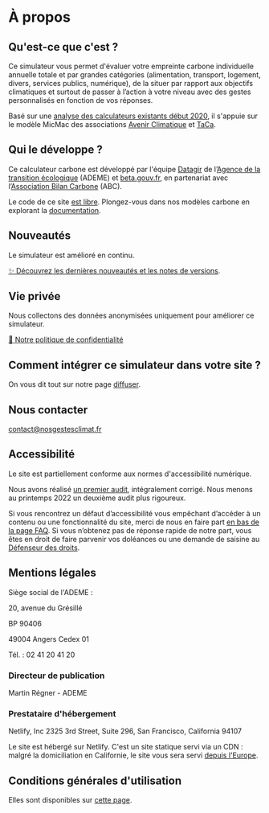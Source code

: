# À propos

## Qu'est-ce que c'est ?

Ce simulateur vous permet d'évaluer votre empreinte carbone individuelle annuelle totale et par grandes catégories (alimentation, transport, logement, divers, services publics, numérique), de la situer par rapport aux objectifs climatiques et surtout de passer à l’action à votre niveau avec des gestes personnalisés en fonction de vos réponses.

Basé sur une [analyse des calculateurs existants début 2020](https://www.associationbilancarbone.fr/wp-content/uploads/2020/12/analyse-des-calculateurs-dempreinte-carbone-individuelle-a-lorigine-de-nos-gestes-climat-vf-.pdf), il s'appuie sur le modèle MicMac des associations [Avenir Climatique](https://avenirclimatique.org/les-outils/) et [TaCa](https://www.taca.asso.fr/).

## Qui le développe ?

Ce calculateur carbone est développé par l'équipe [Datagir](https://datagir.ademe.fr/) de l’[Agence de la transition écologique](https://www.ademe.fr/) (ADEME) et [beta.gouv.fr](https://beta.gouv.fr/), en partenariat avec l’[Association Bilan Carbone](https://www.associationbilancarbone.fr/) (ABC).

Le code de ce site [est libre](https://github.com/betagouv/ecolab-data). Plongez-vous dans nos modèles carbone en explorant la [documentation](/documentation).

## Nouveautés

Le simulateur est amélioré en continu.

[✨️ Découvrez les dernières nouveautés et les notes de versions](/nouveautés).

## Vie privée

Nous collectons des données anonymisées uniquement pour améliorer ce simulateur.

[🍪 Notre politique de confidentialité](/vie-privée)

## Comment intégrer ce simulateur dans votre site ?

On vous dit tout sur notre page [diffuser](/diffuser).

## Nous contacter

contact@nosgestesclimat.fr

## Accessibilité

Le site est partiellement conforme aux normes d'accessibilité numérique.

Nous avons réalisé [un premier audit](https://github.com/datagir/nosgestesclimat-site/issues/350), intégralement corrigé. Nous menons au printemps 2022 un deuxième audit plus rigoureux.

Si vous rencontrez un défaut d’accessibilité vous empêchant d’accéder à un contenu ou une fonctionnalité du site, merci de nous en faire part [en bas de la page FAQ](http://localhost:8080/contribuer). Si vous n’obtenez pas de réponse rapide de notre part, vous êtes en droit de faire parvenir vos doléances ou une demande de saisine au [Défenseur des droits](https://www.defenseurdesdroits.fr).

## Mentions légales

Siège social de l'ADEME :

20, avenue du Grésillé

BP 90406

49004 Angers Cedex 01

Tél. : 02 41 20 41 20

### Directeur de publication

Martin Régner - ADEME

### Prestataire d'hébergement

Netlify, Inc
2325 3rd Street, Suite 296,
San Francisco, California 94107

Le site est hébergé sur Netlify. C'est un site statique servi via un CDN : malgré la domiciliation en Californie, le site vous sera servi [depuis l'Europe](https://answers.netlify.com/t/is-there-a-list-of-where-netlifys-cdn-pops-are-located/855/2).

## Conditions générales d'utilisation

Elles sont disponibles sur [cette page](/cgu).
